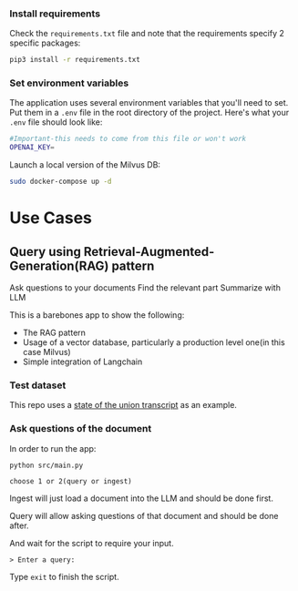 
### Install requirements

Check the `requirements.txt` file and note that the requirements specify 2 specific packages:

```bash
pip3 install -r requirements.txt
```

### Set environment variables

The application uses several environment variables that you'll need to set. Put them in a `.env` file in the root directory of the project. Here's what your `.env` file should look like:

```sh
#Important-this needs to come from this file or won't work
OPENAI_KEY=

```
Launch a local version of the Milvus DB:
```sh
sudo docker-compose up -d
```
# Use Cases

## Query using Retrieval-Augmented-Generation(RAG) pattern
Ask questions to your documents
Find the relevant part
Summarize with LLM

This is a barebones app to show the following:
- The RAG pattern
- Usage of a vector database, particularly a production level one(in this case Milvus)
- Simple integration of Langchain

### Test dataset
This repo uses a [state of the union transcript](./source_documents/state_of_the_union.txt) as an example.

### Ask questions of the document
In order to run the app:

```shell
python src/main.py
```

```shell
choose 1 or 2(query or ingest)
```

Ingest will just load a document into the LLM and should be done first.

Query will allow asking questions of that document and should be done after.

And wait for the script to require your input.

```plaintext
> Enter a query:
```

Type `exit` to finish the script.

